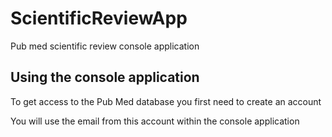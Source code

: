 # ScientificReviewApp
Pub med scientific review console application
## Using the console application
To get access to the Pub Med database you first need to create an account

You will use the email from this account within the console application

